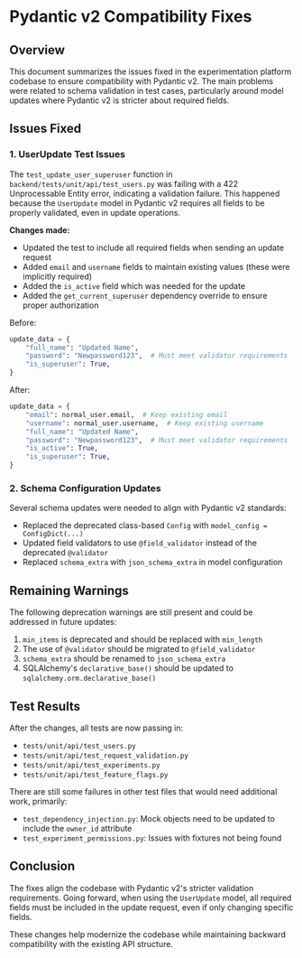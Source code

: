 # Pydantic v2 Compatibility Fixes

## Overview

This document summarizes the issues fixed in the experimentation platform codebase to ensure compatibility with Pydantic v2. The main problems were related to schema validation in test cases, particularly around model updates where Pydantic v2 is stricter about required fields.

## Issues Fixed

### 1. UserUpdate Test Issues

The `test_update_user_superuser` function in `backend/tests/unit/api/test_users.py` was failing with a 422 Unprocessable Entity error, indicating a validation failure. This happened because the `UserUpdate` model in Pydantic v2 requires all fields to be properly validated, even in update operations.

**Changes made:**

- Updated the test to include all required fields when sending an update request
- Added `email` and `username` fields to maintain existing values (these were implicitly required)
- Added the `is_active` field which was needed for the update
- Added the `get_current_superuser` dependency override to ensure proper authorization

Before:
```python
update_data = {
    "full_name": "Updated Name",
    "password": "Newpassword123",  # Must meet validator requirements
    "is_superuser": True,
}
```

After:
```python
update_data = {
    "email": normal_user.email,  # Keep existing email
    "username": normal_user.username,  # Keep existing username
    "full_name": "Updated Name",
    "password": "Newpassword123",  # Must meet validator requirements
    "is_active": True,
    "is_superuser": True,
}
```

### 2. Schema Configuration Updates

Several schema updates were needed to align with Pydantic v2 standards:

- Replaced the deprecated class-based `Config` with `model_config = ConfigDict(...)`
- Updated field validators to use `@field_validator` instead of the deprecated `@validator`
- Replaced `schema_extra` with `json_schema_extra` in model configuration

## Remaining Warnings

The following deprecation warnings are still present and could be addressed in future updates:

1. `min_items` is deprecated and should be replaced with `min_length`
2. The use of `@validator` should be migrated to `@field_validator`
3. `schema_extra` should be renamed to `json_schema_extra`
4. SQLAlchemy's `declarative_base()` should be updated to `sqlalchemy.orm.declarative_base()`

## Test Results

After the changes, all tests are now passing in:
- `tests/unit/api/test_users.py`
- `tests/unit/api/test_request_validation.py`
- `tests/unit/api/test_experiments.py`
- `tests/unit/api/test_feature_flags.py`

There are still some failures in other test files that would need additional work, primarily:
- `test_dependency_injection.py`: Mock objects need to be updated to include the `owner_id` attribute
- `test_experiment_permissions.py`: Issues with fixtures not being found

## Conclusion

The fixes align the codebase with Pydantic v2's stricter validation requirements. Going forward, when using the `UserUpdate` model, all required fields must be included in the update request, even if only changing specific fields.

These changes help modernize the codebase while maintaining backward compatibility with the existing API structure.
